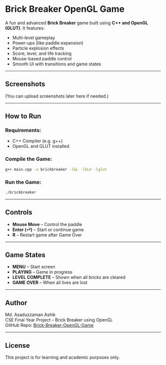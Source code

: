 # Brick Breaker OpenGL Game

A fun and advanced **Brick Breaker** game built using **C++ and OpenGL (GLUT)**. It features:

- Multi-level gameplay
- Power-ups (like paddle expansion)
- Particle explosion effects
- Score, level, and life tracking
- Mouse-based paddle control
- Smooth UI with transitions and game states

---

## Screenshots
(You can upload screenshots later here if needed.)

---

## How to Run

### Requirements:
- C++ Compiler (e.g. g++)
- OpenGL and GLUT installed

### Compile the Game:
```bash
g++ main.cpp -o brickbreaker -lGL -lGLU -lglut
```

### Run the Game:
```bash
./brickbreaker
```

---

## Controls

- **Mouse Move** – Control the paddle
- **Enter (⏎)** – Start or continue game
- **R** – Restart game after Game Over

---

## Game States

- **MENU** – Start screen
- **PLAYING** – Game in progress
- **LEVEL COMPLETE** – Shown when all bricks are cleared
- **GAME OVER** – When all lives are lost

---

## Author

Md. Asaduzzaman Ashik  
CSE Final Year Project – Brick Breaker using OpenGL  
GitHub Repo: [Brick-Breaker-OpenGL-Game](https://github.com/ashik2112/Brick-Breaker-OpenGL-Game)

---

## License

This project is for learning and academic purposes only.
